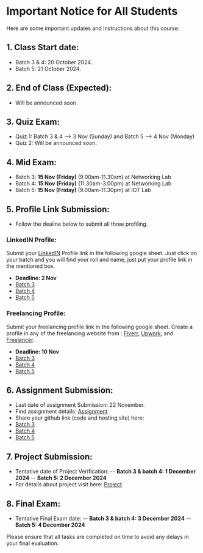 # Important Notice for All Students

Here are some important updates and instructions about this course:

 ## 1. Class Start date:
- Batch 3 & 4: 20 October 2024.
- Batch 5: 21 October 2024.

 ## 2. End of Class (Expected):
- Will be announced soon

## 3. Quiz Exam:
- Quiz 1: Batch 3 & 4 --> 3 Nov (Sunday) and Batch 5 --> 4 Nov (Monday)
- Quiz 2: Will be announced soon.

## 4. Mid Exam:
- Batch 3: **15 Nov (Friday)** (9.00am-11.30am) at Networking Lab 
- Batch 4: **15 Nov (Friday)** (11.30am-3.00pm) at Networking Lab 
- Batch 5: **15 Nov (Friday)** (9.00am-11.30pm) at IOT Lab 



## 5. Profile Link Submission:
- Follow the dealine below to submit all three profiling.
### LinkedIN Profile:
Submit your [LinkedIN](https://bd.linkedin.com/) Profile link in the following google sheet. Just click on your batch and you will find your roll and name, just put your profile link in the mentioned box.

- **Deadline: 2 Nov**
- [Batch 3](https://docs.google.com/spreadsheets/d/1gZHqi03ZhgSW1Vn_4_u8ap3qVJ_fYK2AuFGBNTzK8iA/edit?gid=0#gid=0)
- [Batch 4](https://docs.google.com/spreadsheets/d/15Dmqgy7DNxgMjykcA4DSoymebDst0VEbUIWyozsGilc/edit?gid=0#gid=0)
- [Batch 5](https://docs.google.com/spreadsheets/d/1ibD8BX21qKNeBkOpJrVnCdIsSxr1y9sSl8WFGBYw5ew/edit?gid=0#gid=0)

### Freelancing Profile:
Submit your freelancing profile link in the following google sheet. Create a profile in any of the freelancing website from : [Fiverr](https://www.fiverr.com/),  [Upwork](https://www.upwork.com/), and [Freelancer](https://www.freelancer.com/?gad_source=1&gclid=EAIaIQobChMI8ZHJzaydiQMVUhCDAx3wchg-EAAYASAAEgJbXPD_BwE&ft_prog=ABL&ft_prog_id=617725303593).

- **Deadline: 10 Nov**
- [Batch 3](https://docs.google.com/spreadsheets/d/1gZHqi03ZhgSW1Vn_4_u8ap3qVJ_fYK2AuFGBNTzK8iA/edit?gid=1801487781#gid=1801487781)
- [Batch 4](https://docs.google.com/spreadsheets/d/15Dmqgy7DNxgMjykcA4DSoymebDst0VEbUIWyozsGilc/edit?gid=1801487781#gid=1801487781)
- [Batch 5](https://docs.google.com/spreadsheets/d/1ibD8BX21qKNeBkOpJrVnCdIsSxr1y9sSl8WFGBYw5ew/edit?gid=1801487781#gid=1801487781)


## 6. Assignment Submission:
- Last date of assignment Submission: 22 November.
- Find assignment details: [Assignment](https://github.com/samsuddoha/Web-Design-P3/tree/main/Assignment)
- Share your github link (code and hosting site) here: 
- [Batch 3](https://docs.google.com/spreadsheets/d/1gZHqi03ZhgSW1Vn_4_u8ap3qVJ_fYK2AuFGBNTzK8iA/edit?gid=554855209#gid=554855209)
- [Batch 4](https://docs.google.com/spreadsheets/d/15Dmqgy7DNxgMjykcA4DSoymebDst0VEbUIWyozsGilc/edit?gid=554855209#gid=554855209)
- [Batch 5](https://docs.google.com/spreadsheets/d/1ibD8BX21qKNeBkOpJrVnCdIsSxr1y9sSl8WFGBYw5ew/edit?gid=554855209#gid=554855209)

## 7. Project Submission:
- Tentative date of Project Verification: 
-- **Batch 3 & batch 4: 1 December 2024**
-- **Batch 5: 2 December 2024**
- For details about project visit here: [Project](https://github.com/samsuddoha/Web-Design-P3/blob/main/Project.md) 


## 8. Final Exam:
- Tentative Final Exam date: 
-- **Batch 3 & batch 4: 3 December 2024**
-- **Batch 5: 4 December 2024**

Please ensure that all tasks are completed on time to avoid any delays in your final evaluation.
